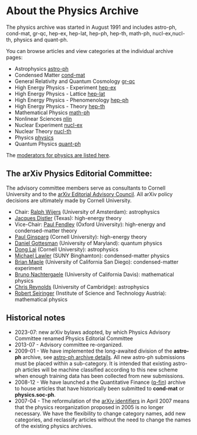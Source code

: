 # About the Physics Archive

The physics archive was started in August 1991 and includes astro-ph, cond-mat, gr-qc, hep-ex, hep-lat, hep-ph, hep-th, math-ph, nucl-ex,nucl-th, physics and quant-ph.

You can browse articles and view categories at the individual archive pages:

- Astrophysics [astro-ph](https://arxiv.org/archive/astro-ph)
- Condensed Matter [cond-mat](https://arxiv.org/archive/cond-mat)
- General Relativity and Quantum Cosmology [gr-qc](https://arxiv.org/archive/gr-qc)
- High Energy Physics - Experiment [hep-ex](https://arxiv.org/archive/hep-ex)
- High Energy Physics - Lattice [hep-lat](https://arxiv.org/archive/hep-lat)
- High Energy Physics - Phenomenology [hep-ph](https://arxiv.org/archive/hep-ph)
- High Energy Physics - Theory [hep-th](https://arxiv.org/archive/hep-th)
- Mathematical Physics [math-ph](https://arxiv.org/archive/math-ph)
- Nonlinear Sciences [nlin](https://arxiv.org/archive/nlin)
- Nuclear Experiment [nucl-ex](https://arxiv.org/archive/nucl-ex)
- Nuclear Theory [nucl-th](https://arxiv.org/archive/nucl-th)
- Physics [physics](https://arxiv.org/archive/physics)
- Quantum Physics [quant-ph](https://arxiv.org/archive/quant-ph)

The [moderators for physics are listed here](https://arxiv.org/moderators#physics#physics).

<span id="AdvisoryCommittee"></span>
## The arXiv Physics Editorial Committee:

The advisory committee members serve as consultants to Cornell University and to the [arXiv Editorial Advisory Council](../../about/people/editorial_advisory_council.md). All arXiv policy decisions are ultimately made by Cornell University.

*   Chair: [Ralph Wijers](https://www.uva.nl/en/profile/w/i/r.a.m.j.wijers/r.a.m.j.wijers.html) (University of Amsterdam): astrophysics
*   [Jacques Distler](https://ph.utexas.edu/component/cobalt/item/18-physics/422-distler-jacques?Itemid=1264) (Texas): high-energy theory
*   Vice-Chair: [Paul Fendley](https://www.physics.ox.ac.uk/our-people/fendley) (Oxford University): high-energy and condensed-matter theory
*   [Paul Ginsparg](https://physics.cornell.edu/paul-ginsparg) (Cornell University): high-energy theory
*   [Daniel Gottesman](https://quics.umd.edu/people/daniel-gottesman) (University of Maryland): quantum physics
*   [Dong Lai](https://astro.cornell.edu/dong-lai) (Cornell University): astrophysics
*   [Michael Lawler](https://www.binghamton.edu/physics/research/profile.html?id=mlawler) (SUNY Binghamton): condensed-matter physics
*   [Brian Maple](https://mbmlab.ucsd.edu/personnel/) (University of California San Diego): condensed-matter experiment
*   [Bruno Nachtergaele](http://www.math.ucdavis.edu/~bxn/) (University of California Davis): mathematical physics
*   [Chris Reynolds](https://www.ast.cam.ac.uk/people/Christopher.Reynolds) (University of Cambridge): astrophysics
*   [Robert Seiringer](https://www.ist.ac.at/en/research/seiringer-group/) (Institute of Science and Technology Austria): mathematical physics


## Historical notes
- 2023-07: new arXiv bylaws adopted, by which Physics Advisory Committee renamed Physics Editorial Committee
- 2013-07 - Advisory committee re-organized.
- 2009-01 - We have implemented the long-awaited division of the **astro-ph** archive, see [astro-ph archive details](https://arxiv.org/archive/astro-ph). All new astro-ph submissions must be placed within a sub-category. It is intended that existing astro-ph articles will be machine classified according to this new scheme when enough training data has been collected from new submissions.
- 2008-12 - We have launched a the Quantitative Finance ([q-fin](../../new/q-fin_announce.md)) archive to house articles that have historically been submitted to **cond-mat** or **physics.soc-ph**.
- 2007-04 - The reformulation of the [arXiv identifiers](../../help/arxiv_identifier.md) in April 2007 means that the physics reorganization proposed in 2005 is no longer necessary. We have the flexibility to change category names, add new categories, and reclassify articles without the need to change the names of the existing physics archives.
